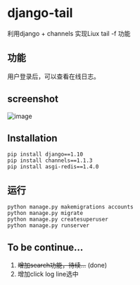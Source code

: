 django-tail
===========

利用django + channels 实现Liux tail -f 功能

## 功能
用户登录后，可以查看在线日志。

## screenshot
![image](https://github.com/xianfuxing/django-tail/raw/master/static/images/sample.png)
## Installation
<pre>
<code>pip install django==1.10</code>
<code>pip install channels==1.1.3</code>
<code>pip install asgi-redis==1.4.0</code>
</pre>

## 运行
<pre>
<code>python manage.py makemigrations accounts</code>
<code>python manage.py migrate</code>
<code>python manage.py createsuperuser</code>
<code>python manage.py runserver</code>
</pre>

## To be continue...
1. ~~增加search功能，待续...~~ (done)
2. 增加click log line选中
